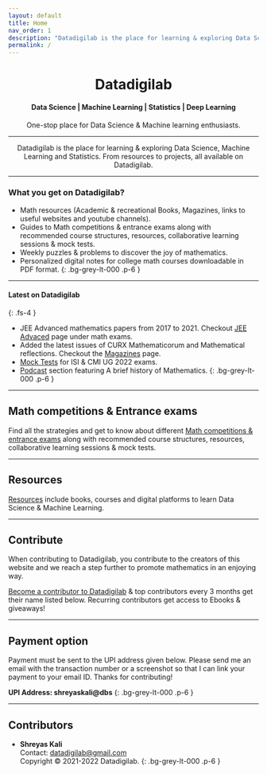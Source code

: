 ```yaml
---
layout: default
title: Home
nav_order: 1
description: "Datadigilab is the place for learning & exploring Data Science, Machine Learning and Statistics. From resources to projects, all available on Datadigilab."
permalink: /
---
```

 <!---<p align="center">
  <img src="/assets/images/mathdigilab.svg.png" width="100">
 </p>--->
 <!---<p align="center">
  <img src="/assets/images/Mathdigilab-logo.svg" alt="Mathdigilab"  width="max-width" />
 </p>--->

<h1 align="center"><strong> Datadigilab </strong></h1>

<h4 align="center">Data Science | Machine Learning | Statistics | Deep Learning</h4>
<p align="center">One-stop place for Data Science & Machine learning enthusiasts.</p>

---

<p align="center">Datadigilab is the place for learning & exploring Data Science, Machine Learning and Statistics. From resources to projects, all available on Datadigilab.</p>

---

### What you get on <b>Datadigilab</b>?

- Math resources (Academic & recreational Books, Magazines, links to useful websites and youtube channels).
- Guides to Math competitions & entrance exams along with recommended course structures, resources, collaborative learning sessions & mock tests.
- Weekly puzzles & problems to discover the joy of mathematics.
- Personalized digital notes for college math courses downloadable in PDF format.
{: .bg-grey-lt-000 .p-6 }

---

#### Latest on <b>Datadigilab</b>
{: .fs-4 }

- JEE Advanced mathematics papers from 2017 to 2021. Checkout [JEE Advaced](https://mathdigilab.github.io/docs/math-exams/jeeadv) page under math exams.
- Added the latest issues of CURX Mathematicorum and Mathematical reflections. Checkout the [Magazines](https://mathdigilab.github.io/docs/resources/magazines) page.
- [Mock Tests](https://mathdigilab.github.io/docs/math-exams/cmi/mocktests/2021) for ISI & CMI UG 2022 exams.
- [Podcast](https://mathdigilab.github.io/docs/resources/podcasts) section featuring A brief history of Mathematics.
{: .bg-grey-lt-000 .p-6 }

---

## Math competitions & Entrance exams
Find all the strategies and get to know about different [Math competitions & entrance exams](https://mathdigilab.github.io/docs/math-exams) along with recommended course structures, resources, collaborative learning sessions & mock tests.

---

## Resources
[Resources](https://datadigilab.github.io/docs/resources) include books, courses and digital platforms to learn Data Science & Machine Learning.

---

## Contribute

When contributing to Datadigilab, you contribute to the creators of this website and we reach a step further to promote mathematics in an enjoying way.

[Become a contributor to Datadigilab](https://datadigilab.github.io/docs/contribute) & top contributors every 3 months get their name listed below. Recurring contributors get access to Ebooks & giveaways!

---

## Payment option
Payment must be sent to the UPI address given below. Please send me an email with the transaction number or a screenshot so that I can link your payment to your email ID. Thanks for contributing!

**UPI Address: shreyaskali@dbs**
{: .bg-grey-lt-000 .p-6 }

---

## Contributors

- **Shreyas Kali** <br>
Contact: datadigilab@gmail.com <br> Copyright &copy; 2021-2022 Datadigilab.
{: .bg-grey-lt-000 .p-6 }
